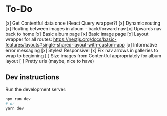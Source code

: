 # To-Do

[x] Get Contentful data once (React Query wrapper?)
[x] Dynamic routing
[x] Routing between images in album - back/forward nav
[x] Upwards nav back to home
[x] Basic album page
[x] Basic image page
[x] Layout wrapper for all routes: <https://nextjs.org/docs/basic-features/layouts#single-shared-layout-with-custom-app>
[x] Informative error messaging
[x] Styles! Responsive!
[x] Fix nav arrows in galleries to wrap to beginning
[ ] Size images from Contentful appropriately for album layout
[ ] Pretty urls (maybe, nice to have)

## Dev instructions

Run the development server:

```bash
npm run dev
# or
yarn dev
```
